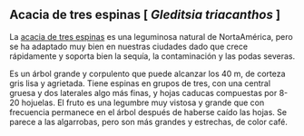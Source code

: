 
## Acacia de tres espinas [ *Gleditsia triacanthos* ]

La [acacia de tres espinas](https://www.arbolapp.es/especies/ficha/gleditsia-triacanthos)
es una leguminosa natural de NortaAmérica, pero se ha adaptado muy bien en nuestras ciudades
dado que crece rápidamente y soporta bien la sequía, la contaminación y las podas severas.

Es un árbol grande y corpulento que puede alcanzar los 40 m, de corteza gris lisa y agrietada.
Tiene espinas en grupos de tres, con una central gruesa y dos laterales algo más finas, 
y hojas caducas compuestas por 8-20 hojuelas. El fruto es una legumbre muy vistosa y grande 
que con frecuencia permanece en el árbol después de haberse caído las hojas. 
Se parece a las algarrobas, pero son más grandes y estrechas, de color café.




<!--
![](./pics/aucubina.png)

### Pregunta: ¿Qué aplicaciones tiene el fresno?

 [ ] Gracias a su resistencia y flexibilidad su madera se usa en la fabricación de herramientas.

 [ ] Alimentación del ganado, hojas y ramas finas en épocas de escasez de pasto.

 [ ] Para fabricar suelos de pistas deportivas.


[solución](./Gleditsia_triacanthos_solucion.md)

-->
